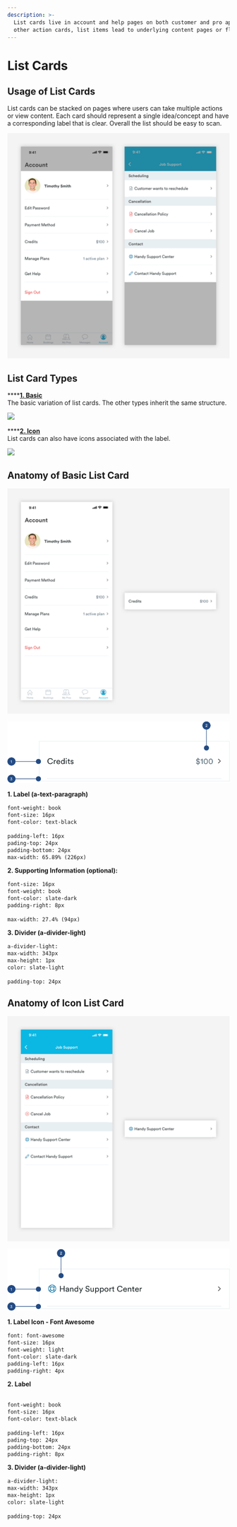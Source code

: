 ```yaml
---
description: >-
  List cards live in account and help pages on both customer and pro apps. Like
  other action cards, list items lead to underlying content pages or flows.
---
```


# List Cards

## Usage of List Cards

List cards can be stacked on pages where users can take multiple actions or view content. Each card should represent a single idea/concept and have a corresponding label that is clear. Overall the list should be easy to scan. 

![](../../.gitbook/assets/list-card-overview.png)

## List Card Types

\*\*\*\*[**1. Basic**](list-cards.md#anatomy-of-basic-list-card)  
The basic variation of list cards. The other types inherit the same structure.

![](https://blobscdn.gitbook.com/v0/b/gitbook-28427.appspot.com/o/assets%2F-LPWP46krdBhvVZjXTI3%2F-LvpiS7eXpjXh4cYJPwT%2F-LvplkYKLH7ddX6jWR5B%2FBasic%20Overview.png?alt=media&token=27dca7de-511f-4430-8878-05fdefcd66d7)

\*\*\*\*[**2. Icon**](list-cards.md#anatomy-of-icon-list-card)  
List cards can also have icons associated with the label.

![](https://blobscdn.gitbook.com/v0/b/gitbook-28427.appspot.com/o/assets%2F-LPWP46krdBhvVZjXTI3%2F-LvpiS7eXpjXh4cYJPwT%2F-Lvpm5UDNmnt-BrfAVf0%2FIcon%20overview.png?alt=media&token=ca8c3da7-9e37-42c1-bc9c-2a4241239442)

## Anatomy of Basic List Card

![](../../.gitbook/assets/basic-overview.png)

![](../../.gitbook/assets/basic-detail.png)

**1. Label \(a-text-paragraph\)**

```text
font-weight: book
font-size: 16px
font-color: text-black

padding-left: 16px
pading-top: 24px
padding-bottom: 24px
max-width: 65.89% (226px)
```

**2. Supporting Information \(optional\):**

```text
font-size: 16px
font-weight: book
font-color: slate-dark
padding-right: 8px

max-width: 27.4% (94px)
```

**3. Divider \(a-divider-light\)**

```text
a-divider-light:
max-width: 343px
max-height: 1px
color: slate-light

padding-top: 24px
```

## Anatomy of Icon List Card

![](../../.gitbook/assets/icon-overview.png)

![](../../.gitbook/assets/icon-detail.png)

**1. Label Icon - Font Awesome**

```text
font: font-awesome
font-size: 16px
font-weight: light
font-color: slate-dark
padding-left: 16px
padding-right: 4px
```

**2. Label**

```text

font-weight: book
font-size: 16px
font-color: text-black

padding-left: 16px
pading-top: 24px
padding-bottom: 24px
padding-right: 8px
```

**3. Divider \(a-divider-light\)**

```text
a-divider-light:
max-width: 343px
max-height: 1px
color: slate-light

padding-top: 24px
```

